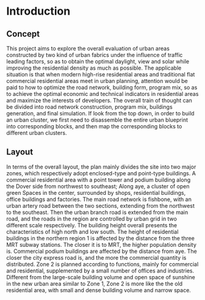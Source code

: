 # Introduction

## Concept

This project aims to explore the overall evaluation of urban areas constructed by two kind of urban fabrics under the influence of traffic leading factors, so as to obtain the optimal daylight, view and solar while improving the residential density as much as possible. The applicable situation is that when modern high-rise residential areas and traditional flat commercial residential areas meet in urban planning, attention would be paid to how to optimize the road network, building form, program mix, so as to achieve the optimal economic and technical indicators in residential areas and maximize the interests of developers.
The overall train of thought can be divided into road network construction, program mix, buildings generation, and final simulation. If look from the top down, in order to build an urban cluster, we first need to disassemble the entire urban blueprint into corresponding blocks, and then map the corresponding blocks to different urban clusters. 

## Layout

In terms of the overall layout, the plan mainly divides the site into two major zones, which respectively adopt enclosed-type and point-type buildings. A commercial residential area with a point tower and podium building along the Dover side from northwest to southeast; Along aye, a cluster of open green Spaces in the center, surrounded by shops, residential buildings, office buildings and factories. The main road network is fishbone, with an urban artery road between the two sections, extending from the northwest to the southeast. Then the urban branch road is extended from the main road, and the roads in the region are controlled by urban grid in two different scale respectively. The building height overall presents the characteristics of high north and low south. The height of residential buildings in the northern region 1 is affected by the distance from the three MRT subway stations. The closer it is to MRT, the higher population density is. Commercial podium buildings are affected by the distance from aye. The closer the city express road is, and the more the commercial quantity is distributed. Zone 2 is planned according to functions, mainly for commercial and residential, supplemented by a small number of offices and industries. Different from the large-scale building volume and open space of sunshine in the new urban area similar to Zone 1, Zone 2 is more like the the old residential area, with small and dense building volume and narrow space. 

